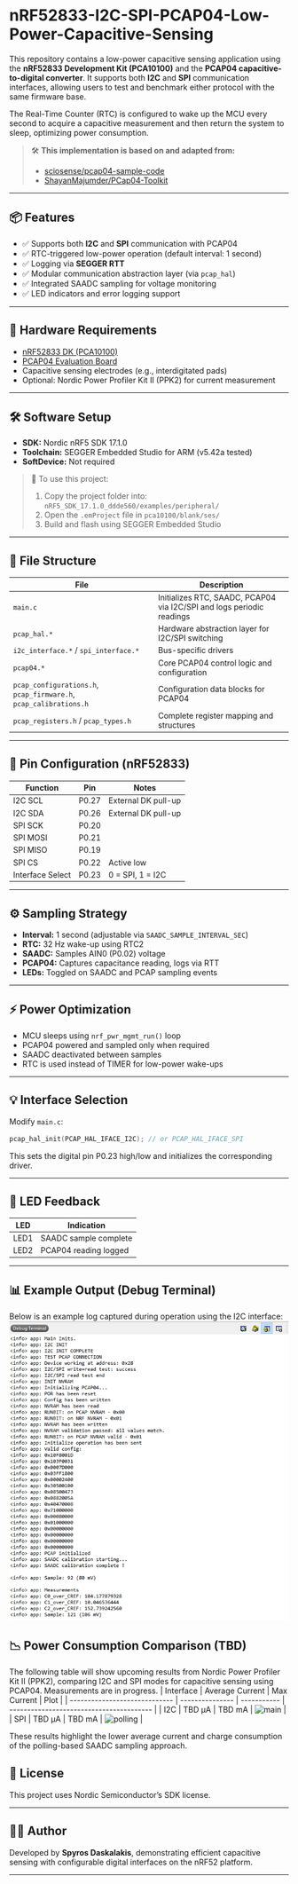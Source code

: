 # nRF52833-I2C-SPI-PCAP04-Low-Power-Capacitive-Sensing

This repository contains a low-power capacitive sensing application using the **nRF52833 Development Kit (PCA10100)** and the **PCAP04 capacitive-to-digital converter**. It supports both **I2C** and **SPI** communication interfaces, allowing users to test and benchmark either protocol with the same firmware base.

The Real-Time Counter (RTC) is configured to wake up the MCU every second to acquire a capacitive measurement and then return the system to sleep, optimizing power consumption.

> 🛠️ **This implementation is based on and adapted from:**
> - [sciosense/pcap04-sample-code](https://github.com/sciosense/pcap04-sample-code)
> - [ShayanMajumder/PCap04-Toolkit](https://github.com/ShayanMajumder/PCap04-Toolkit)
---

## 📦 Features

* ✅ Supports both **I2C** and **SPI** communication with PCAP04
* ✅ RTC-triggered low-power operation (default interval: 1 second)
* ✅ Logging via **SEGGER RTT**
* ✅ Modular communication abstraction layer (via `pcap_hal`)
* ✅ Integrated SAADC sampling for voltage monitoring
* ✅ LED indicators and error logging support

---

## 🔧 Hardware Requirements

* [nRF52833 DK (PCA10100)](https://www.nordicsemi.com/Products/Development-hardware/nRF52833-DK)
* [PCAP04 Evaluation Board](https://www.ichaus.de/PCAP04)
* Capacitive sensing electrodes (e.g., interdigitated pads)
* Optional: Nordic Power Profiler Kit II (PPK2) for current measurement

---

## 🛠️ Software Setup

* **SDK:** Nordic nRF5 SDK 17.1.0
* **Toolchain:** SEGGER Embedded Studio for ARM (v5.42a tested)
* **SoftDevice:** Not required

> 📁 To use this project:
>
> 1. Copy the project folder into:
>    `nRF5_SDK_17.1.0_ddde560/examples/peripheral/`
> 2. Open the `.emProject` file in
>    `pca10100/blank/ses/`
> 3. Build and flash using SEGGER Embedded Studio

---

## 📂 File Structure

| File                                                              | Description                                                           |
| ----------------------------------------------------------------- | --------------------------------------------------------------------- |
| `main.c`                                                          | Initializes RTC, SAADC, PCAP04 via I2C/SPI and logs periodic readings |
| `pcap_hal.*`                                                      | Hardware abstraction layer for I2C/SPI switching                      |
| `i2c_interface.*` / `spi_interface.*`                             | Bus-specific drivers                                                  |
| `pcap04.*`                                                        | Core PCAP04 control logic and configuration                           |
| `pcap_configurations.h`, `pcap_firmware.h`, `pcap_calibrations.h` | Configuration data blocks for PCAP04                                  |
| `pcap_registers.h` / `pcap_types.h`                               | Complete register mapping and structures                              |

---

## 🔢 Pin Configuration (nRF52833)

| Function         | Pin   | Notes            |
| ---------------- | ----- | ---------------- |
| I2C SCL          | P0.27 | External DK pull-up |
| I2C SDA          | P0.26 | External DK pull-up |
| SPI SCK          | P0.20 |                  |
| SPI MOSI         | P0.21 |                  |
| SPI MISO         | P0.19 |                  |
| SPI CS           | P0.22 | Active low       |
| Interface Select | P0.23 | 0 = SPI, 1 = I2C |

---

## ⚙️ Sampling Strategy

* **Interval:** 1 second (adjustable via `SAADC_SAMPLE_INTERVAL_SEC`)
* **RTC:** 32 Hz wake-up using RTC2
* **SAADC:** Samples AIN0 (P0.02) voltage
* **PCAP04:** Captures capacitance reading, logs via RTT
* **LEDs:** Toggled on SAADC and PCAP sampling events

---

## ⚡ Power Optimization

* MCU sleeps using `nrf_pwr_mgmt_run()` loop
* PCAP04 powered and sampled only when required
* SAADC deactivated between samples
* RTC is used instead of TIMER for low-power wake-ups

---

## 💡 Interface Selection

Modify `main.c`:

```c
pcap_hal_init(PCAP_HAL_IFACE_I2C); // or PCAP_HAL_IFACE_SPI
```

This sets the digital pin P0.23 high/low and initializes the corresponding driver.

---

## 🔄 LED Feedback

| LED  | Indication             |
| ---- | ---------------------- |
| LED1 | SAADC sample complete  |
| LED2 | PCAP04 reading logged  |

---

## 📊 Example Output (Debug Terminal)
Below is an example log captured during operation using the I2C interface:
![Debug Terminal Output](Results_i2c.PNG)

## 📉 Power Consumption Comparison (TBD)

The following table will show upcoming results from Nordic Power Profiler Kit II (PPK2), comparing I2C and SPI modes for capacitive sensing using PCAP04. Measurements are in progress.
| Interface                     | Average Current | Max Current  | Plot                                     |
| ----------------------------- | --------------- | -----------  | ---------------------------------------- |
| I2C					        | TBD µA         | TBD mA      | ![main](plots/ADC_main_0_67uA.PNG)       |
| SPI							| TBD µA         | TBD mA      | ![polling](plots/ADC_polling_0_45uA.PNG) |

These results highlight the lower average current and charge consumption of the polling-based SAADC sampling approach.

## 📄 License

This project uses Nordic Semiconductor’s SDK license.

---

## 👨‍💼 Author

Developed by **Spyros Daskalakis**, demonstrating efficient capacitive sensing with configurable digital interfaces on the nRF52 platform.

---
